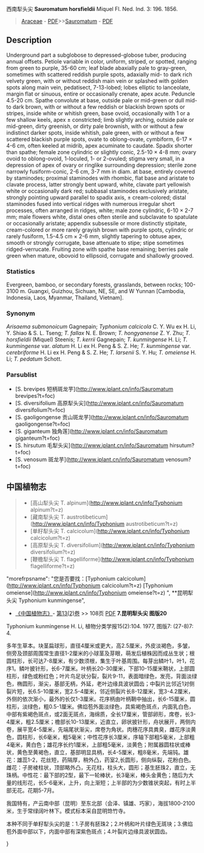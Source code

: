 西南犁头尖 **Sauromatum horsfieldii** Miquel Fl. Ned. Ind. 3: 196. 1856.

> [Araceae](http://www.iplant.cn/info/Araceae?t=foc) - [PDF](http://www.iplant.cn/foc/pdf/Araceae.pdf)>>[Sauromatum](http://www.iplant.cn/info/Sauromatum?t=foc) - [PDF](http://www.iplant.cn/foc/pdf/Sauromatum.pdf)

## Description

Underground part a subglobose to depressed-globose tuber, producing annual offsets. Petiole variable in color, uniform, striped, or spotted, ranging from green to purple, 35-60 cm; leaf blade abaxially pale to gray-green, sometimes with scattered reddish purple spots, adaxially mid- to dark rich velvety green, with or without reddish main vein or splashed with golden spots along main vein, pedatisect, 7-13-lobed; lobes elliptic to lanceolate, margin flat or sinuous, entire or occasionally crenate, apex acute. Peduncle 4.5-20 cm. Spathe convolute at base, outside pale or mid-green or dull mid- to dark brown, with or without a few reddish or blackish brown spots or stripes, inside white or whitish green, base ovoid, occasionally with 1 or a few shallow keels, apex ± constricted; limb slightly arching, outside pale or mid-green, dirty greenish, or dirty pale brownish, with or without a few indistinct darker spots, inside whitish, pale green, with or without a few scattered blackish purple spots, ovate to oblong-ovate, cymbiform, 6-17 × 4-6 cm, often keeled at midrib, apex acuminate to caudate. Spadix shorter than spathe; female zone cylindric or slightly conic, 2.5-10 × 4-8 mm; ovary ovoid to oblong-ovoid, 1-loculed, 1- or 2-ovuled; stigma very small, in a depression of apex of ovary or ringlike surrounding depression; sterile zone narrowly fusiform-conic, 2-6 cm, 3-7 mm in diam. at base, entirely covered by staminodes; proximal staminodes with rhombic, flat base and aristate to clavate process, latter strongly bent upward, white, clavate part yellowish white or occasionally dark red; subbasal staminodes exclusively aristate, strongly pointing upward parallel to spadix axis, ± cream-colored; distal staminodes fused into vertical ridges with numerous irregular short processes, often arranged in ridges, white; male zone cylindric, 6-10 × 2-7 mm; male flowers white, distal ones often sterile and subclavate to spatulate or occasionally aristate; appendix subsessile or more distinctly stipitate, cream-colored or more rarely grayish brown with purple spots, cylindric or rarely fusiform, 1.5-4.5 cm × 2-6 mm, slightly tapering to obtuse apex, smooth or strongly corrugate, base attenuate to stipe; stipe sometimes ridged-verrucate. Fruiting zone with spathe base remaining; berries pale green when mature, obovoid to ellipsoid, corrugate and shallowly grooved.

### Statistics
Evergreen, bamboo, or secondary forests, grasslands, between rocks; 100-3100 m. Guangxi, Guizhou, Sichuan, NE, SE, and W Yunnan [Cambodia, Indonesia, Laos, Myanmar, Thailand, Vietnam].

### Synonym
*Arisaema submonoicum* Gagnepain; *Typhonium calcicola* C. Y. Wu ex H. Li, Y. Shiao & S. L. Tseng; *T. fallax* N. E. Brown; *T. hongyanense* Z. Y. Zhu; *T. horsfieldii* (Miquel) Steenis; *T. kerrii* Gagnepain; *T. kunmingense* H. Li; *T. kunmingense* var. *alatum* H. Li ex H. Peng & S. Z. He; *T. kunmingense* var. *cerebriforme* H. Li ex H. Peng & S. Z. He; *T. larsenii* S. Y. Hu; *T. omeiense* H. Li; *T. pedatum* Schott.



### Parsublist

* [S.  brevipes  短柄斑龙芋](http://www.iplant.cn/info/Sauromatum brevipes?t=foc)
* [S.  diversifolium  高原犁头尖](http://www.iplant.cn/info/Sauromatum diversifolium?t=foc)
* [S.  gaoligongense  贡山斑龙芋](http://www.iplant.cn/info/Sauromatum gaoligongense?t=foc)
* [S.  giganteum  独角莲](http://www.iplant.cn/info/Sauromatum giganteum?t=foc)
* [S.  hirsutum  毛犁头尖](http://www.iplant.cn/info/Sauromatum hirsutum?t=foc)
* [S.  venosum  斑龙芋](http://www.iplant.cn/info/Sauromatum venosum?t=foc)


## 中国植物志

> * [高山犁头尖  T.  alpinum](http://www.iplant.cn/info/Typhonium alpinum?t=z)
> * [藏南犁头尖  T.  austrotibeticum](http://www.iplant.cn/info/Typhonium austrotibeticum?t=z)
> * [单籽犁头尖  T.  calcicolum](http://www.iplant.cn/info/Typhonium calcicolum?t=z)
> * [高原犁头尖  T.  diversifolium](http://www.iplant.cn/info/Typhonium diversifolium?t=z)
> * [鞭檐犁头尖  T.  flagelliforme](http://www.iplant.cn/info/Typhonium flagelliforme?t=z)

  "morefrpsname": "您是否要找：<span class='spantxt'>[Typhonium calcicolum](http://www.iplant.cn/info/Typhonium calcicolum?t=z)
 [Typhonium omeiense](http://www.iplant.cn/info/Typhonium omeiense?t=z) ",
**昆明犁头尖 Typhonium kunmingense",


* [《中国植物志》](http://www.iplant.cn/frps)- [第13(2)卷](http://www.iplant.cn/frps/vol/13(2)) >> 108页 [PDF](http://www.iplant.cn/frps/pdf/13(2)/108a.pdf)
**7.昆明犁头尖 图版20**

Typhonium kunmingense H. Li, 植物分类学报15(2):104. 1977, 图版7: (27-8)7: 4.

多年生草本。块茎扁球形，直径4厘米或更大，高2.5厘米，外皮淡褐色，多皱，侧旁及颈部周围常生直径1-2厘米的小球茎及芽眼，萌发后植株因而成丛生状；根圆柱形，长可达7-8厘米，有少数须根，集生于叶基周围。每芽出鳞叶1，叶1，花序1。鳞叶披针形，长6-7厘米。叶柄长20-30厘米，下部10-15厘米鞘状，上部圆柱形，绿色或粉红色；叶片鸟足状分裂，裂片9-11，表面暗绿色，发亮，背面淡绿色，椭圆形，渐尖，基部无柄，外延，老叶边缘具波状圆齿；中裂片比邻近1对侧裂片短，长6.5-10厘米，宽2.5-4厘米，邻近侧裂片长8-12厘米，宽3-4.2厘米，外侧的依次渐小，最外的长仅1-3厘米。花序柄由叶柄鞘中抽出，长6-15厘米，圆柱形，淡绿色，粗0.5-1厘米。佛焰苞外面淡绿色，具紫褐色斑点，内面乳白色，中部有紫褐色斑点，或2面无斑点，海绵质，全长17厘米，管部卵形，席卷，长3-4厘米，粗2.5厘米；檐部长10-13厘米，近直立，卵状披针形，舟状展开，两侧内卷，展平宽4-5厘米，先端尾状渐尖，席卷为角状。肉穗花序具粪臭，雌花序淡黄色，圆柱形，长6毫米，粗5毫米；中性花序长3厘米，序轴下部粗5毫米，上部粗4毫米，黄白色；雄花序长约1厘米，上部粗5毫米，淡黄色；附属器圆柱状或棒状，黄色至黄褐色，直立，基部明显具柄，长4-5厘米，粗8毫米，先端钝。雄花：雄蕊1-2，花丝短，药隔厚，稍外凸，药室2,长圆形，侧向纵裂，花粉白色。雌花：子房棱柱状，顶部略外凸，无花柱，柱头大，圆形；基生胚珠2，直立，无珠柄。中性花：最下部的2型，最下一轮棒状，长3毫米，棒头金黄色；随后为大量的线形花，长5-6毫米，上升，向上渐短；上半部的为少数锥状突起，有时上半部无花。花期5-7月。

我国特有，产云南中部（昆明）至东北部（会泽、镇雄、巧家），海拔1800-2100米，生于常绿阔叶林下。模式标本采自昆明筇竹寺。

本种不同于单籽犁头尖的是：1.子房有胚珠2；2.叶柄和叶片绿色无斑块；3.佛焰苞外面中部以下，内面中部有深紫色斑点；4.叶裂片边缘具波状圆齿。



}
